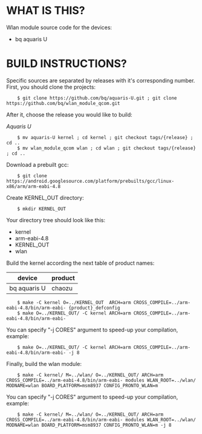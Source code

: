 WHAT IS THIS?
=============

Wlan module source code for the devices:
* bq aquaris U


BUILD INSTRUCTIONS?
===================

Specific sources are separated by releases with it's corresponding number. First, you should
clone the projects:

        $ git clone https://github.com/bq/aquaris-U.git ; git clone https://github.com/bq/wlan_module_qcom.git 

After it, choose the release you would like to build:

*Aquaris U*

        $ mv aquaris-U kernel ; cd kernel ; git checkout tags/{release} ; cd ..
        $ mv wlan_module_qcom wlan ; cd wlan ; git checkout tags/{release} ; cd ..

Download a prebuilt gcc:

        $ git clone https://android.googlesource.com/platform/prebuilts/gcc/linux-x86/arm/arm-eabi-4.8

Create KERNEL_OUT directory:

        $ mkdir KERNEL_OUT

Your directory tree should look like this:
* kernel
* arm-eabi-4.8
* KERNEL_OUT
* wlan

Build the kernel according the next table of product names:

| device                    | product                 |
| --------------------------|-------------------------|
| bq aquaris U              | chaozu                  |


        $ make -C kernel O=../KERNEL_OUT  ARCH=arm CROSS_COMPILE=../arm-eabi-4.8/bin/arm-eabi- {product}_defconfig
        $ make O=../KERNEL_OUT/ -C kernel ARCH=arm CROSS_COMPILE=../arm-eabi-4.8/bin/arm-eabi-

You can specify "-j CORES" argument to speed-up your compilation, example:

        $ make O=../KERNEL_OUT/ -C kernel ARCH=arm CROSS_COMPILE=../arm-eabi-4.8/bin/arm-eabi- -j 8

Finally, build the wlan module:

        $ make -C kernel/ M=../wlan/ O=../KERNEL_OUT/ ARCH=arm CROSS_COMPILE=../arm-eabi-4.8/bin/arm-eabi- modules WLAN_ROOT=../wlan/ MODNAME=wlan BOARD_PLATFORM=msm8937 CONFIG_PRONTO_WLAN=m

You can specify "-j CORES" argument to speed-up your compilation, example:

        $ make -C kernel/ M=../wlan/ O=../KERNEL_OUT/ ARCH=arm CROSS_COMPILE=../arm-eabi-4.8/bin/arm-eabi- modules WLAN_ROOT=../wlan/ MODNAME=wlan BOARD_PLATFORM=msm8937 CONFIG_PRONTO_WLAN=m -j 8

